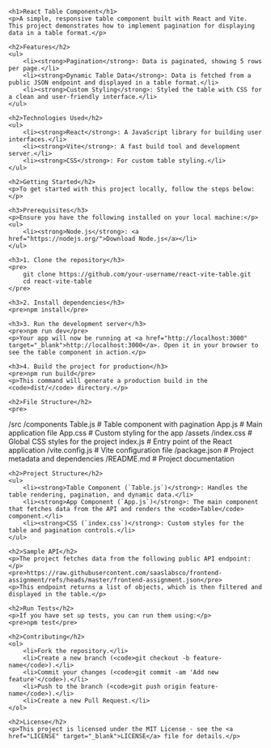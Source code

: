     <h1>React Table Component</h1>
    <p>A simple, responsive table component built with React and Vite. This project demonstrates how to implement pagination for displaying data in a table format.</p>

    <h2>Features</h2>
    <ul>
        <li><strong>Pagination</strong>: Data is paginated, showing 5 rows per page.</li>
        <li><strong>Dynamic Table Data</strong>: Data is fetched from a public JSON endpoint and displayed in a table format.</li>
        <li><strong>Custom Styling</strong>: Styled the table with CSS for a clean and user-friendly interface.</li>
    </ul>

    <h2>Technologies Used</h2>
    <ul>
        <li><strong>React</strong>: A JavaScript library for building user interfaces.</li>
        <li><strong>Vite</strong>: A fast build tool and development server.</li>
        <li><strong>CSS</strong>: For custom table styling.</li>
    </ul>

    <h2>Getting Started</h2>
    <p>To get started with this project locally, follow the steps below:</p>

    <h3>Prerequisites</h3>
    <p>Ensure you have the following installed on your local machine:</p>
    <ul>
        <li><strong>Node.js</strong>: <a href="https://nodejs.org/">Download Node.js</a></li>
    </ul>

    <h3>1. Clone the repository</h3>
    <pre>
        git clone https://github.com/your-username/react-vite-table.git
        cd react-vite-table
    </pre>

    <h3>2. Install dependencies</h3>
    <pre>npm install</pre>

    <h3>3. Run the development server</h3>
    <pre>npm run dev</pre>
    <p>Your app will now be running at <a href="http://localhost:3000" target="_blank">http://localhost:3000</a>. Open it in your browser to see the table component in action.</p>

    <h3>4. Build the project for production</h3>
    <pre>npm run build</pre>
    <p>This command will generate a production build in the <code>dist/</code> directory.</p>

    <h2>File Structure</h2>
    <pre>
/src
  /components
    Table.js        # Table component with pagination
  App.js            # Main application file
  App.css           # Custom styling for the app
  /assets
    /index.css      # Global CSS styles for the project
  index.js          # Entry point of the React application
/vite.config.js     # Vite configuration file
/package.json       # Project metadata and dependencies
/README.md          # Project documentation
    </pre>

    <h2>Project Structure</h2>
    <ul>
        <li><strong>Table Component (`Table.js`)</strong>: Handles the table rendering, pagination, and dynamic data.</li>
        <li><strong>App Component (`App.js`)</strong>: The main component that fetches data from the API and renders the <code>Table</code> component.</li>
        <li><strong>CSS (`index.css`)</strong>: Custom styles for the table and pagination controls.</li>
    </ul>

    <h2>Sample API</h2>
    <p>The project fetches data from the following public API endpoint:</p>
    <pre>https://raw.githubusercontent.com/saaslabsco/frontend-assignment/refs/heads/master/frontend-assignment.json</pre>
    <p>This endpoint returns a list of objects, which is then filtered and displayed in the table.</p>

    <h2>Run Tests</h2>
    <p>If you have set up tests, you can run them using:</p>
    <pre>npm test</pre>

    <h2>Contributing</h2>
    <ol>
        <li>Fork the repository.</li>
        <li>Create a new branch (<code>git checkout -b feature-name</code>).</li>
        <li>Commit your changes (<code>git commit -am 'Add new feature'</code>).</li>
        <li>Push to the branch (<code>git push origin feature-name</code>).</li>
        <li>Create a new Pull Request.</li>
    </ol>

    <h2>License</h2>
    <p>This project is licensed under the MIT License - see the <a href="LICENSE" target="_blank">LICENSE</a> file for details.</p>
